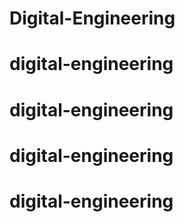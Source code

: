 # Digital-Engineering
# digital-engineering
# digital-engineering
# digital-engineering
# digital-engineering
